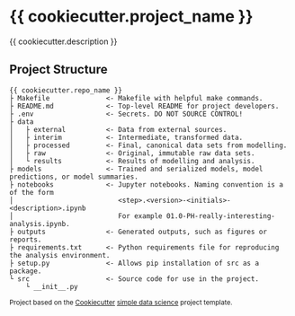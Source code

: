 # {{ cookiecutter.project_name }}

{{ cookiecutter.description }}

## Project Structure
```
{{ cookiecutter.repo_name }}
├ Makefile              <- Makefile with helpful make commands.
├ README.md             <- Top-level README for project developers.
├ .env                  <- Secrets. DO NOT SOURCE CONTROL!
├ data
│   ├ external          <- Data from external sources.
│   ├ interim           <- Intermediate, transformed data.
│   ├ processed         <- Final, canonical data sets from modelling.
│   ├ raw               <- Original, immutable raw data sets.
│   └ results           <- Results of modelling and analysis.
├ models                <- Trained and serialized models, model predictions, or model summaries.
├ notebooks             <- Jupyter notebooks. Naming convention is a of the form
│                          <step>.<version>-<initials>-<description>.ipynb
│                          For example 01.0-PH-really-interesting-analysis.ipynb.
├ outputs               <- Generated outputs, such as figures or reports.
├ requirements.txt      <- Python requirements file for reproducing the analysis environment.
├ setup.py              <- Allows pip installation of src as a package.
└ src                   <- Source code for use in the project.
    └ __init__.py
```

<p><small>Project based on the <a href="https://cookiecutter.readthedocs.io">Cookiecutter</a> <a href="https://github.com/smoothml/cookiecutter-simple-data-science">simple data science</a> project template.</p>
